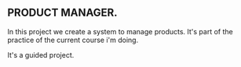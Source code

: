 ##
## PRODUCT MANAGER. 
In this project we create a system to manage products. It's part of the practice of the current course i'm doing.

It's a guided project.